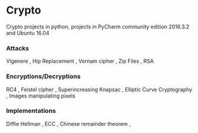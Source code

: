 # Crypto
Crypto projects in python, projects in  PyCharm community edition
 2016.3.2 and Ubuntu 16.04
 
### Attacks
   Vigenere ,
   Hip Replacement  ,
   Vernam cipher  ,
   Zip Files ,
   RSA
   
### Encryptions/Decryptions
   RC4  ,
   Feistel cipher ,
   Superincreasing Knapsac ,
   Elliptic Curve Cryptography ,
   Images manipulating pixels
   
### Implementations
   Diffie Hellman , 
   ECC ,
   Chinese remainder theorem ,
   
   


   
 
